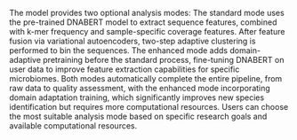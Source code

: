 The model provides two optional analysis modes: The standard mode uses the pre-trained DNABERT model to extract sequence features, combined with k-mer frequency and sample-specific coverage features. After feature fusion via variational autoencoders, two-step adaptive clustering is performed to bin the sequences. The enhanced mode adds domain-adaptive pretraining before the standard process, fine-tuning DNABERT on user data to improve feature extraction capabilities for specific microbiomes. Both modes automatically complete the entire pipeline, from raw data to quality assessment, with the enhanced mode incorporating domain adaptation training, which significantly improves new species identification but requires more computational resources. Users can choose the most suitable analysis mode based on specific research goals and available computational resources.
